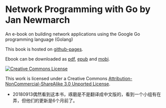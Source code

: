 # Network Programming with Go by Jan Newmarch

An e-book on building network applications using the Google Go programming language (Golang)

This book is hosted on [github-pages](http://tumregels.github.io/Network-Programming-with-Go/). 

Ebook can be downloaded as [pdf](https://github.com/tumregels/Network-Programming-with-Go/raw/gh-pages/network-programming-with-go.pdf), [epub](https://github.com/tumregels/Network-Programming-with-Go/raw/gh-pages/network-programming-with-go.epub) and [mobi](https://github.com/tumregels/Network-Programming-with-Go/raw/gh-pages/network-programming-with-go.mobi).


<a rel="license" href="http://creativecommons.org/licenses/by-nc-nd/3.0/"><img alt="Creative Commons License" style="border-width:0" src="http://i.creativecommons.org/l/by-nc-sa/3.0/88x31.png" /></a>


This work is licensed under a Creative Commons [Attribution-NonCommercial-ShareAlike 3.0 Unported License](http://creativecommons.org/licenses/by-nc-sa/3.0/).



+ 20180913偶然看到这本书，琢磨是不是翻译成中文版的，看到一个小组有在弄，但他们的更新是6个月前了。

